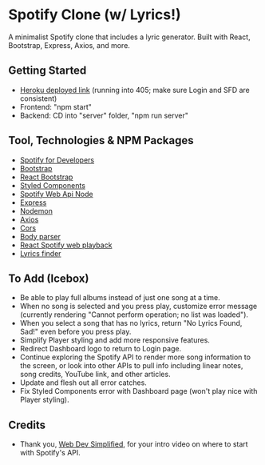 # Spotify Clone (w/ Lyrics!)

A minimalist Spotify clone that includes a lyric generator. Built with React, Bootstrap, Express, Axios, and more.

## Getting Started

- [Heroku deployed link](https://git.heroku.com/bg-spotify-clone-with-lyrics.git) (running into 405; make sure Login and SFD are consistent)
- Frontend: "npm start"
- Backend: CD into "server" folder, "npm run server"

## Tool, Technologies & NPM Packages

- [Spotify for Developers](https://developer.spotify.com/)
- [Bootstrap](https://getbootstrap.com/)
- [React Bootstrap](https://react-bootstrap.github.io/)
- [Styled Components](https://styled-components.com/docs)
- [Spotify Web Api Node](https://github.com/thelinmichael/spotify-web-api-node)
- [Express](https://expressjs.com/)
- [Nodemon](https://nodemon.io/)
- [Axios](https://axios-http.com/)
- [Cors](https://www.npmjs.com/package/cors)
- [Body parser](https://www.npmjs.com/package/body-parser)
- [React Spotify web playback](https://www.npmjs.com/package/react-spotify-web-playback)
- [Lyrics finder](https://www.npmjs.com/package/lyrics-finder)

## To Add (Icebox)

- Be able to play full albums instead of just one song at a time.
- When no song is selected and you press play, customize error message (currently rendering "Cannot perform operation; no list was loaded").
- When you select a song that has no lyrics, return "No Lyrics Found, Sad!" even before you press play.
- Simplify Player styling and add more responsive features.
- Redirect Dashboard logo to return to Login page.
- Continue exploring the Spotify API to render more song information to the screen, or look into other APIs to pull info including linear notes, song credits, YouTube link, and other articles.
- Update and flesh out all error catches.
- Fix Styled Components error with Dashboard page (won't play nice with Player styling).

## Credits

- Thank you, [Web Dev Simplified](https://www.youtube.com/watch?v=Xcet6msf3eE), for your intro video on where to start with Spotify's API.
